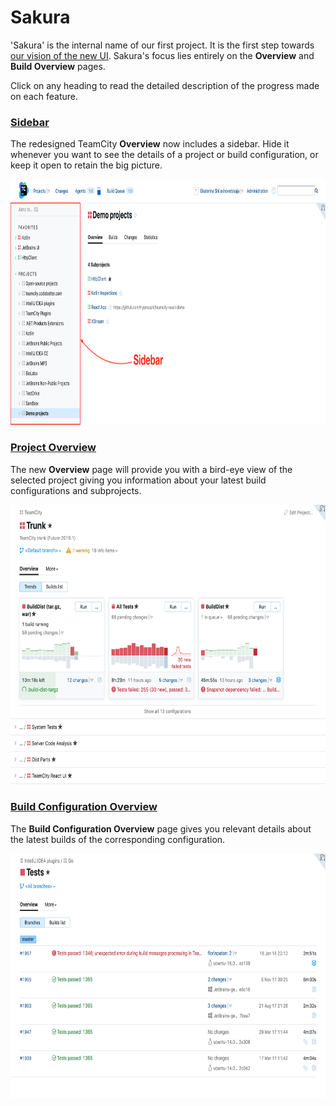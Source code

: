 # Sakura

'Sakura' is the internal name of our first project. It is the first step towards
[our vision of the new UI](README.md).
Sakura's focus lies entirely on the __Overview__ and __Build Overview__ pages.

Click on any heading to read the detailed description of the progress made on each feature.


### [Sidebar](sidebar.md)
The redesigned TeamCity __Overview__ now includes a sidebar. Hide it whenever you want to see the details of a project or build configuration, or keep it open to retain the big picture.

<img height="393" width="869" src="Images/sidebar_main.png">


### [Project Overview](ProjectOverview.md)
The new __Overview__ page will provide you with a bird-eye view of the selected project
giving you information about your latest build configurations and subprojects.

<img height="448" width="676" src="Images/project_overview.png">

### [Build Configuration Overview](BuildConfiguration.md)
The __Build Configuration Overview__ page gives you relevant details about the latest builds of the corresponding configuration.

<img height="391" width="713" src="Images/build_configuration_overview.png">

[//]: # (## Configurable Tabs)